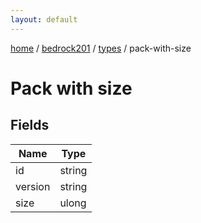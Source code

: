 ```yaml
---
layout: default
---
```


[home](/)  /  [bedrock201](/protocol/bedrock201)  /  [types](/protocol/bedrock201/types)  /  pack-with-size

# Pack with size

## Fields

Name | Type
---|---
id | string
version | string
size | ulong
